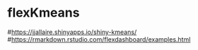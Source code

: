 # flexKmeans

#https://jjallaire.shinyapps.io/shiny-kmeans/
#https://rmarkdown.rstudio.com/flexdashboard/examples.html
